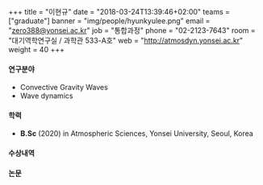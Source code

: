 +++
title = "이현규"
date = "2018-03-24T13:39:46+02:00"
teams = ["graduate"]
banner = "img/people/hyunkyulee.png"
email = "zero388@yonsei.ac.kr"
job = "통합과정"
phone = "02-2123-7643"
room = "대기역학연구실 / 과학관 533-A호"
web = "http://atmosdyn.yonsei.ac.kr"
weight = 40
+++

#### 연구분야
+ Convective Gravity Waves
+ Wave dynamics

#### 학력
 + **B.Sc** (2020) in Atmospheric Sciences, Yonsei University, Seoul, Korea

#### 수상내역

#### 논문
